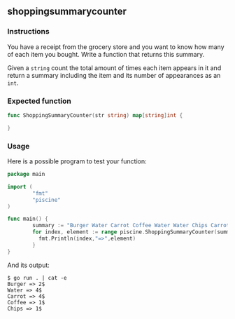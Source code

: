 ## shoppingsummarycounter

### Instructions

You have a receipt from the grocery store and you want to know how many of each item you bought. Write a function that returns this summary.

Given a `string` count the total amount of times each item appears in it and return a summary including the item and its number of appearances as an `int`.

### Expected function

```go
func ShoppingSummaryCounter(str string) map[string]int {

}
```

### Usage

Here is a possible program to test your function:

```go
package main

import (
        "fmt"
        "piscine"
)

func main() {
        summary := "Burger Water Carrot Coffee Water Water Chips Carrot Carrot Burger Carrot Water"
        for index, element := range piscine.ShoppingSummaryCounter(summary) {
          fmt.Println(index,"=>",element)
        }
}
```

And its output:

```console
$ go run . | cat -e
Burger => 2$
Water => 4$
Carrot => 4$
Coffee => 1$
Chips => 1$
```
